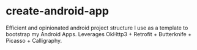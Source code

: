 # create-android-app
Efficient and opinionated android project structure I use as a template to bootstrap my Android Apps. Leverages OkHttp3 + Retrofit + Butterknife + Picasso + Calligraphy.
